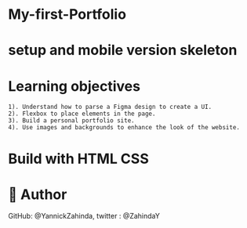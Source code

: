 # My-first-Portfolio

# setup and mobile version skeleton
# Learning objectives
    1). Understand how to parse a Figma design to create a UI.
    2). Flexbox to place elements in the page.
    3). Build a personal portfolio site.
    4). Use images and backgrounds to enhance the look of the website.
    
    
# Build with HTML CSS


# 👤 Author
GitHub: @YannickZahinda, twitter : @ZahindaY

